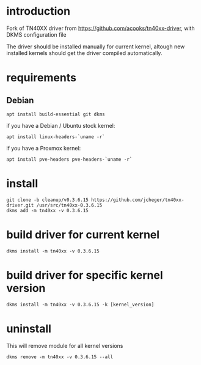 introduction
============
Fork of TN40XX driver from https://github.com/acooks/tn40xx-driver, with DKMS configuration file

The driver should be installed manually for current kernel, altough new installed kernels should get the driver compiled automatically.

requirements
============

Debian
------
    apt install build-essential git dkms
    
if you have a Debian / Ubuntu stock kernel:

    apt install linux-headers-`uname -r`
    
if you have a Proxmox kernel:

    apt install pve-headers pve-headers-`uname -r`

install
=======
    git clone -b cleanup/v0.3.6.15 https://github.com/jcheger/tn40xx-driver.git /usr/src/tn40xx-0.3.6.15
    dkms add -m tn40xx -v 0.3.6.15

build driver for current kernel
===============================
    dkms install -m tn40xx -v 0.3.6.15
    
build driver for specific kernel version
========================================
    dkms install -m tn40xx -v 0.3.6.15 -k [kernel_version]

uninstall
=========
This will remove module for all kernel versions

    dkms remove -m tn40xx -v 0.3.6.15 --all

